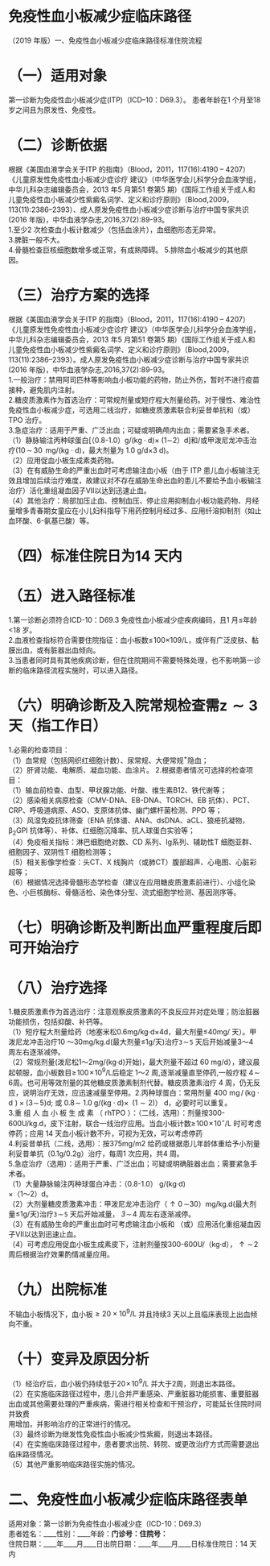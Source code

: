 # 免疫性血小板减少症临床路径  
（2019 年版）一、免疫性血小板减少症临床路径标准住院流程  
# （一）适用对象  
第一诊断为免疫性血小板减少症(ITP)（ICD–10：D69.3）。 患者年龄在1 个月至18 岁之间且为原发性、免疫性。  
# （二）诊断依据  
根据《美国血液学会关于ITP 的指南》（Blood，2011，117(16):4190 – 4207） 《儿童原发性免疫性血小板减少症诊疗 建议》（中华医学会儿科学分会血液学组，中华儿科杂志编辑委员会，2013 年5 月第51 卷第5 期）《国际工作组关于成人和儿童免疫性血小板减少性紫癜名词学、定义和诊疗原则》（Blood,2009，113(11):2386–2393）、成人原发免疫性血小板减少症诊断与治疗中国专家共识(2016 年版)，中华血液学杂志,2016,37(2):89-93。  
1.至少2 次检查血小板计数减少（包括血涂片），血细胞形态无异常。  
3.脾脏一般不大。  
4.骨髓检查巨核细胞数增多或正常，有成熟障碍。 5.排除血小板减少的其他原因。  
# （三）治疗方案的选择  
根据《美国血液学会关于ITP 的指南》（Blood，2011，117(16):4190 – 4207） 《儿童原发性免疫性血小板减少症诊疗 建议》（中华医学会儿科学分会血液学组，中华儿科杂志编辑委员会，2013 年5 月第51 卷第5 期）《国际工作组关于成人和儿童免疫性血小板减少性紫癜名词学、定义和诊疗原则》（Blood,2009，113(11):2386–2393）。成人原发免疫性血小板减少症诊断与治疗中国专家共识(2016 年版)，中华血液学杂志,2016,37(2):89-93。  
1.一般治疗：禁用阿司匹林等影响血小板功能的药物，防止外伤，暂时不进行疫苗接种，避免肌内注射。  
2.糖皮质激素作为首选治疗：可常规剂量或短疗程大剂量给药。对于慢性、难治性免疫性血小板减少症，可选用二线治疗，如糖皮质激素联合利妥昔单抗和（或）TPO 治疗。  
3.急症治疗：适用于严重、广泛出血；可疑或明确颅内出血；需要紧急手术者。  
（1）静脉输注丙种球蛋白[（0.8-1.0）${\mathsf{g}}/({\mathsf{k g}}{\cdot}{\mathsf{d}}){\times}\ (1\sim$2）d]和/或甲泼尼龙冲击治疗$(10\,{\sim}\,30\,\ {\mathsf{m g/(k g{\cdot}d)}}$，最大剂量为 1.0 g/d×3 d)。  
（2）应用促血小板生成素类药物。  
（3）在有威胁生命的严重出血时可考虑输注血小板（由于 ITP 患儿血小板输注无效且增加后续治疗难度，故建议对不存在威胁生命出血的患儿不要给予血小板输注治疗）活化重组凝血因子Ⅶ以达到迅速止血。  
（4）其他治疗：局部加压止血、控制血压、停止应用抑制血小板功能药物、月经量增多青春期女童应在小儿妇科指导下用药控制月经过多、应用纤溶抑制剂（如止血环酸、6-氨基已酸）等。  
# （四）标准住院日为14 天内  
# （五）进入路径标准  
1.第一诊断必须符合ICD-10：D69.3 免疫性血小板减少症疾病编码，且1 月≤年龄<18 岁。  
2.血液检查指标符合需要住院指征：血小板数$\leq\!100\times$109/L，或伴有广泛皮肤、黏膜出血，或有脏器出血倾向。  
3.当患者同时具有其他疾病诊断，但在住院期间不需要特殊处理，也不影响第一诊断的临床路径流程实施时，可以进入路径。  
# （六）明确诊断及入院常规检查需$\scriptstyle{\pmb{z}}\sim{\pmb{3}}$ 天（指工作日）  
1.必需的检查项目：  
（1）血常规（包括网织红细胞计数）、尿常规、大便常规$^+$隐血；  
（2）肝肾功能、电解质、凝血功能、血涂片。 2.根据患者情况可选择的检查项目：  
（1）输血前检查、血型、甲状腺功能、叶酸、维生素B12、铁代谢等；  
（2）感染相关病原检查（CMV-DNA、EB-DNA、TORCH、EB 抗体）、PCT、CRP、呼吸道病原、ASO、支原体抗体、幽门螺杆菌检测、PPD 等；  
（3）风湿免疫抗体筛查（ENA 抗体谱、ANA、dsDNA、aCL、狼疮抗凝物，$\upbeta_{2}\mathsf{G P I}$ 抗体等）、补体、红细胞沉降率、抗人球蛋白实验等；  
（4）免疫相关指标：淋巴细胞绝对数、CD 系列、Ig系列、辅助性T 细胞亚群、细胞因子、双阴性T 细胞检测等；  
（5）相关影像学检查：头CT、X 线胸片（或肺CT）腹部超声、心电图、心脏彩超等；  
（6）根据情况选择骨髓形态学检查（建议在应用糖皮质激素前进行）、小组化染色、小巨核酶标、骨髓活检、染色体分型、流式细胞学检测、基因测序等。  
# （七）明确诊断及判断出血严重程度后即可开始治疗  
# （八）治疗选择  
1.糖皮质激素作为首选治疗：注意观察皮质激素的不良反应并对症处理；防治脏器功能损伤，包括抑酸、补钙等。  
（1）短疗程大剂量给药（地塞米松0.6mg/kg·d×4d，最大剂量≤40mg/ 天）。甲泼尼龙冲击治疗10 ～30mg/kg.d(最大剂量≤1g/天)治疗$\mathtt{3}\!\sim\!\mathtt{5}$ 天后开始减量3～4 周左右逐渐减停。  
（2）常规剂量(泼尼松1～2mg/(kg·d)开始)，最大剂量不超过 60 mg/d），建议晨起顿服，血小板数目$\geq\!100\!\times\!10^{9}/\mathsf{L}$后稳定 1～2 周,逐渐减量直至停药,一般疗程 $4\!\sim\!6$周。也可用等效剂量的其他糖皮质激素制剂代替。糖皮质激素治疗 4 周，仍无反应，说明治疗无效，应迅速减量至停用。2.丙种球蛋白：常用剂量  $400\,\,\mathsf{m g}\,/\,(\mathsf{k g}{\cdot}\mathsf{d}\,\,){\times}(3\!\sim\!5)\mathsf{d};$ 或 $0.8\!\sim$ $1.0\;\mathsf{g}/(\mathsf{k g}{\cdot}\mathsf{d}){\times}\;\;(1\sim2)$） d，必要时可以重复。  
3.重 组 人 血 小 板 生 成 素 （ rhTPO ）：（二线，选用）：剂量按300-600U/kg.d，皮下注射，联合一线治疗应用。当血小板计数$\geq\!100\!\times\!10^{\circ}/\mathsf{L}$ 时可考虑停药；应用 14 天血小板计数不升，可视为无效，可以考虑停药  
4.利妥昔单抗（二线，选用）：按375mg/m2 给药或根据患儿年龄体重给予小剂量利妥昔单抗（0.1g/0.2g）治疗，每周1 次应用，共4 周。  
5.急症治疗（选用）：适用于严重、广泛出血；可疑或明确脏器出血；需要紧急手术者。  
（1）大量静脉输注丙种球蛋白冲击：（0.8-1.0） g/(kg·d)  
×（1～2）d。  
（2）大剂量糖皮质激素冲击：甲泼尼龙冲击治疗（$\uparrow0\,{\sim}$30）mg/kg.d(最大剂量≤1g/天)治疗$\mathtt{3}\!\sim\!\mathtt{5}$ 天后开始减量，
$\mathsfit{3}\!\sim\!4$ 周左右逐渐减停。  
（3）在有威胁生命的严重出血时可考虑输注血小板和
（或）应用活化重组凝血因子Ⅶ以达到迅速止血。  
（4）可考虑应用促血小板生成素皮下，注射剂量按300-600U/（kg·d），$\uparrow\sim\!2$ 周后根据治疗效果酌情减量应用。  
# （九）出院标准  
不输血小板情况下，血小板${\geq}20{\times}10^{9}/\mathsf{L}$ 并且持续3 天以上且临床表现上出血倾向不重。  
# （十）变异及原因分析  
（1）经治疗后，血小板仍持续低于$20\!\times\!10^{9}/\mathsf{L}$ 并大于2周，则退出本路径。  
（2）在实施临床路径过程中，患儿合并严重感染、严重脏器功能损害、重要脏器出血或其他需要处理的严重疾病，需进行相关检查和干预治疗，可能延长住院时间并致费  
用增加，并影响治疗的正常进行的情况。  
（3）最终诊断为继发性免疫性血小板减少性紫癜，则退出本路径。  
（4）在实施临床路径过程中，患者要求出院、转院、或更改治疗方式而需要退出临床路径情况。  
（5）其他严重影响临床路径实施的情况。  
# 二、免疫性血小板减少症临床路径表单  
适用对象：第一诊断为免疫性血小板减少症（ICD-10：D69.3）  
患者姓名：____性别：____年龄：____门诊号：____住院号：________  
住院日期：____年____月____日出院日期：____年____月____日标准住院日：14 天内  
